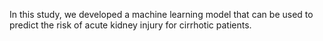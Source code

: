 In this study, we developed a machine learning model that can be used to predict the risk of acute kidney injury for cirrhotic patients.
